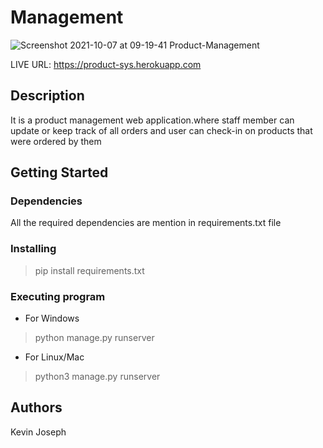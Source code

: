 # Management
![Screenshot 2021-10-07 at 09-19-41 Product-Management](https://user-images.githubusercontent.com/38029772/136344690-d2882a13-f64f-4856-8fa6-617cf77c2a8c.png)

LIVE URL: https://product-sys.herokuapp.com
## Description
It is a product management web application.where staff member can update or keep track of all orders and user can check-in on products that were ordered by them 

## Getting Started

### Dependencies

All the required dependencies are mention in requirements.txt file

### Installing

> pip install requirements.txt

### Executing program
* For Windows
> python manage.py runserver

* For Linux/Mac
> python3 manage.py runserver


## Authors

Kevin Joseph
